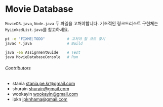Movie Database
========
`MovieDB.java`, `Node.java` 두 파일을 고쳐야합니다. 기초적인 링크드리스트
구현체는 `MyLinkedList.java`를 참고하세요.

```bash
pt -e "FIXME|TODO"          # 고쳐야 할 코드 찾기
javac *.java                # Build

java -ea AssignmentGuide    # Test
java MovieDatabaseConsole   # Run
```

###### Contributors
- stania <stania.pe.kr@gmail.com>
- shurain <shurain@gmail.com>
- wookayin <wookayin@gmail.com>
- ipkn <ipknhama@gmail.com>

